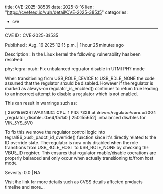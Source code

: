  
title: CVE-2025-38535
date: 2025-8-16
lien: "https://cvefeed.io/vuln/detail/CVE-2025-38535"
categories:
  - cve
---

CVE ID : CVE-2025-38535

Published :  Aug. 16
2025
12:15 p.m. | 1 hour
25 minutes ago

Description : In the Linux kernel
the following vulnerability has been resolved:

phy: tegra: xusb: Fix unbalanced regulator disable in UTMI PHY mode

When transitioning from USB_ROLE_DEVICE to USB_ROLE_NONE
the code
assumed that the regulator should be disabled. However
if the regulator
is marked as always-on
regulator_is_enabled() continues to return true
leading to an incorrect attempt to disable a regulator which is not
enabled.

This can result in warnings such as:

[  250.155624] WARNING: CPU: 1 PID: 7326 at drivers/regulator/core.c:3004
_regulator_disable+0xe4/0x1a0
[  250.155652] unbalanced disables for VIN_SYS_5V0

To fix this
we move the regulator control logic into
tegra186_xusb_padctl_id_override() function since it's directly related
to the ID override state. The regulator is now only disabled when the role
transitions from USB_ROLE_HOST to USB_ROLE_NONE
by checking the VBUS_ID
register. This ensures that regulator enable/disable operations are
properly balanced and only occur when actually transitioning to/from host
mode.

Severity: 0.0 | NA

Visit the link for more details
such as CVSS details
affected products
timeline
and more...
